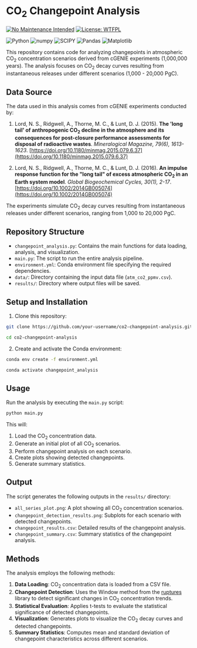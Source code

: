 # CO<sub>2</sub> Changepoint Analysis

[![No Maintenance Intended](http://unmaintained.tech/badge.svg)](http://unmaintained.tech/)
[![License: WTFPL](https://img.shields.io/badge/License-WTFPL-brightgreen.svg)](http://www.wtfpl.net/about/)

![Python](https://img.shields.io/badge/python-3670A0?style=for-the-badge&logo=python&logoColor=ffdd54)
![numpy](https://img.shields.io/badge/Numpy-777BB4?style=for-the-badge&logo=numpy&logoColor=white)
![SCIPY](https://img.shields.io/badge/SciPy-654FF0?style=for-the-badge&logo=SciPy&logoColor=white)
![Pandas](https://img.shields.io/badge/pandas-%23150458.svg?style=for-the-badge&logo=pandas&logoColor=white)
![Matplotlib](https://img.shields.io/badge/Matplotlib-%23ffffff.svg?style=for-the-badge&logo=Matplotlib&logoColor=black)

This repository contains code for analyzing changepoints in atmospheric CO<sub>2</sub> concentration scenarios derived from cGENIE experiments (1,000,000 years). The analysis focuses on CO<sub>2</sub> decay curves resulting from instantaneous releases under different scenarios (1,000 - 20,000 PgC).

## Data Source

The data used in this analysis comes from cGENIE experiments conducted by:

1. Lord, N. S., Ridgwell, A., Thorne, M. C., & Lunt, D. J. (2015). **The 'long tail' of anthropogenic CO<sub>2</sub> decline in the atmosphere and its consequences for post-closure performance assessments for disposal of radioactive wastes**. *Mineralogical Magazine, 79(6), 1613-1623*. [https://doi.org/10.1180/minmag.2015.079.6.37](https://doi.org/10.1180/minmag.2015.079.6.37)

2. Lord, N. S., Ridgwell, A., Thorne, M. C., & Lunt, D. J. (2016). **An impulse response function for the "long tail" of excess atmospheric CO<sub>2</sub> in an Earth system model**. *Global Biogeochemical Cycles, 30(1), 2-17*. [https://doi.org/10.1002/2014GB005074](https://doi.org/10.1002/2014GB005074)

The experiments simulate CO<sub>2</sub> decay curves resulting from instantaneous releases under different scenarios, ranging from 1,000 to 20,000 PgC.

## Repository Structure

- `changepoint_analysis.py`: Contains the main functions for data loading, analysis, and visualization.
- `main.py`: The script to run the entire analysis pipeline.
- `environment.yml`: Conda environment file specifying the required dependencies.
- `data/`: Directory containing the input data file (`atm_co2_ppmv.csv`).
- `results/`: Directory where output files will be saved.

## Setup and Installation

1. Clone this repository:

```bash 
git clone https://github.com/your-username/co2-changepoint-analysis.git
```


```bash 
cd co2-changepoint-analysis
```

2. Create and activate the Conda environment:

```bash 
conda env create -f environment.yml
```

```bash 
conda activate changepoint_analysis
```

## Usage

Run the analysis by executing the `main.py` script:

```bash 
python main.py
```

This will:

1. Load the CO<sub>2</sub> concentration data.
2. Generate an initial plot of all CO<sub>2</sub> scenarios.
3. Perform changepoint analysis on each scenario.
4. Create plots showing detected changepoints.
5. Generate summary statistics.

## Output

The script generates the following outputs in the `results/` directory:

- `all_series_plot.png`: A plot showing all CO<sub>2</sub> concentration scenarios.
- `changepoint_detection_results.png`: Subplots for each scenario with detected changepoints.
- `changepoint_results.csv`: Detailed results of the changepoint analysis.
- `changepoint_summary.csv`: Summary statistics of the changepoint analysis.

## Methods

The analysis employs the following methods:

1. **Data Loading**: CO<sub>2</sub> concentration data is loaded from a CSV file.
2. **Changepoint Detection**: Uses the Window method from the [ruptures](https://centre-borelli.github.io/ruptures-docs/) library to detect significant changes in CO<sub>2</sub> concentration trends.
3. **Statistical Evaluation**: Applies t-tests to evaluate the statistical significance of detected changepoints.
4. **Visualization**: Generates plots to visualize the CO<sub>2</sub> decay curves and detected changepoints.
5. **Summary Statistics**: Computes mean and standard deviation of changepoint characteristics across different scenarios.

